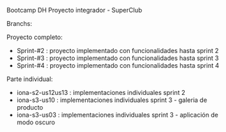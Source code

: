 Bootcamp DH
Proyecto integrador - SuperClub


Branchs:

Proyecto completo:
- Sprint-#2 : proyecto implementado con funcionalidades hasta sprint 2
- Sprint-#3 : proyecto implementado con funcionalidades hasta sprint 3
- Sprint-#4 : proyecto implementado con funcionalidades hasta sprint 4

Parte individual:
- iona-s2-us12us13 : implementaciones individuales sprint 2
- iona-s3-us10 : implementaciones individuales sprint 3 - galeria de producto
- iona-s3-us03 : implementaciones individuales sprint 3 - aplicación de modo oscuro
